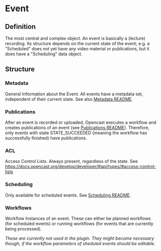 # Event

## Definition

The most central and complex object. An event is basically a (lecture)
recording. Its structure depends on the current
state of the event; e.g. a "Scheduled" does not yet have any video material or
publications, but it does have a
"Scheduling" data object.

## Structure

### Metadata

General Information about the Event. All events have a metadata set, independent
of their current state.
See also [Metadata README](../Metadata/README.md).

### Publications

After an event is recorded or uploaded, Opencast executes a workflow and creates
publications of an event
(see [Publications README](../Publication/README.md)). Therefore, only events
with state STATE_SUCCEEDED (meaning the
workflow has successfully finished) have publications.

### ACL

Access Control Lists. Always present, regardless of the state.
See https://docs.opencast.org/develop/developer/#api/types/#access-control-lists

### Scheduling

Only available for scheduled events.
See [Scheduling README](../Scheduling/README.md).

### Workflows

Workflow Instances of an event. These can either be planned workflows (for
scheduled events) or running workflows (for
events that are currently being processed).

_These are currently not used in the plugin. They might become necessary though,
if the workflow parameters of sheduled
events should be editable._

